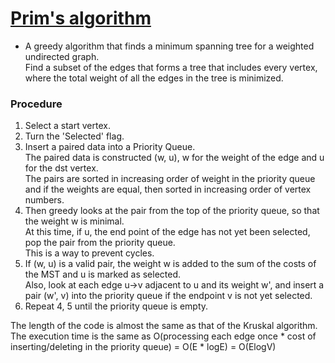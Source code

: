# [Prim's algorithm](https://en.wikipedia.org/wiki/Prim%27s_algorithm)

* A greedy algorithm that finds a minimum spanning tree for a weighted undirected graph.  
Find a subset of the edges that forms a tree that includes every vertex, where the total weight of all the edges in the tree is minimized.

### Procedure
1. Select a start vertex.
1. Turn the 'Selected' flag.
1. Insert a paired data into a Priority Queue.  
    The paired data is constructed (w, u), w for the weight of the edge and u for the dst vertex.  
    The pairs are sorted in increasing order of weight in the priority queue and if the weights are equal, then sorted in increasing order of vertex numbers.
1. Then greedy looks at the pair from the top of the priority queue, so that the weight w is minimal.  
At this time, if u, the end point of the edge has not yet been selected, pop the pair from the priority queue.  
This is a way to prevent cycles.
1. If (w, u) is a valid pair, the weight w is added to the sum of the costs of the MST and u is marked as selected.  
Also, look at each edge u->v adjacent to u and its weight w', and insert a pair (w', v) into the priority queue if the endpoint v is not yet selected.
1. Repeat 4, 5 until the priority queue is empty.

The length of the code is almost the same as that of the Kruskal algorithm.  
The execution time is the same as O(processing each edge once * cost of inserting/deleting in the priority queue) = O(E * logE) = O(ElogV)